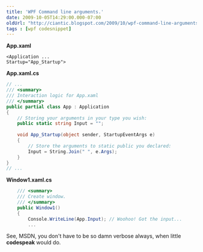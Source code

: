 ```yaml
---
title: 'WPF Command line arguments.'
date: 2009-10-05T14:29:00.000-07:00
oldUrl: "http://ciantic.blogspot.com/2009/10/wpf-command-line-arguments.html"
tags : [wpf codesnippet]
---
```


**App.xaml**
```
<Application ...
Startup="App_Startup">
```
  

**App.xaml.cs**  
```c#
// ...
/// <summary>  
/// Interaction logic for App.xaml  
/// </summary>  
public partial class App : Application  
{  
    // Storing your arguments in your type you wish:  
    public static string Input = "";  
  
    void App_Startup(object sender, StartupEventArgs e)  
    {  
        // Store the arguments to static public you declared:  
        Input = String.Join(" ", e.Args);  
    }  
}  
// ...
```

**Window1.xaml.cs**  
```c#  
    /// <summary>  
    /// Create window.  
    /// </summary>  
    public Window1()  
    {  
        Console.WriteLine(App.Input); // Woohoo! Got the input...  
        ...  
```

See, MSDN, you don't have to be so damn verbose always, when little **codespeak** would do.